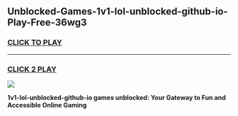 
## Unblocked-Games-1v1-lol-unblocked-github-io-Play-Free-36wg3
<h3>
<a href="https://premium76.site?title=1v1-lol-unblocked-github-io&ref=18A1">CLICK TO PLAY</a></h3>
<hr>

<h3>
<a href="https://premium76.site?title=1v1-lol-unblocked-github-io&ref=18A1">CLICK 2 PLAY</a>
  
</h3>

<a href="https://premium76.site?title=1v1-lol-unblocked-github-io&ref=18A1"><img src="https://clearcache.store/games.png"></a>


**1v1-lol-unblocked-github-io games unblocked: Your Gateway to Fun and Accessible Online Gaming**

